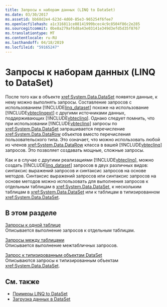 ```yaml
---
title: Запросы к наборам данных (LINQ to DataSet)
ms.date: 03/30/2017
ms.assetid: bb68d2e4-623d-4d60-85e3-965254f6fee7
ms.openlocfilehash: a1c316811ce08141999bcec4c9c8504f86c2e285
ms.sourcegitcommit: 0be8a279af6d8a43e03141e349d3efd5d35f8767
ms.translationtype: MT
ms.contentlocale: ru-RU
ms.lasthandoff: 04/18/2019
ms.locfileid: "59165247"
---
```

# <a name="querying-datasets-linq-to-dataset"></a>Запросы к наборам данных (LINQ to DataSet)
После того как в объекте <xref:System.Data.DataSet> появятся данные, к нему можно выполнять запросы. Составление запросов с использованием [!INCLUDE[linq_dataset](../../../../includes/linq-dataset-md.md)] похоже на использование [!INCLUDE[vbteclinqext](../../../../includes/vbteclinqext-md.md)] с другими источниками данных, поддерживающих [!INCLUDE[vbteclinq](../../../../includes/vbteclinq-md.md)]. Однако следует помнить, что при использовании [!INCLUDE[vbteclinq](../../../../includes/vbteclinq-md.md)] запросы по <xref:System.Data.DataSet> запрашивается перечисление <xref:System.Data.DataRow> объектов вместо перечисления пользовательского типа. Это означает, что можно использовать любой из членов <xref:System.Data.DataRow> класса в вашей [!INCLUDE[vbteclinq](../../../../includes/vbteclinq-md.md)] запросов. Это позволяет создавать мощные, сложные запросы.  
  
 Как и в случае с другими реализациями [!INCLUDE[vbteclinq](../../../../includes/vbteclinq-md.md)], можно создать [!INCLUDE[linq_dataset](../../../../includes/linq-dataset-md.md)] запросов в двух различных видов: синтаксис выражений запросов и синтаксис запросов на основе методов. Синтаксис выражений запросов или синтаксис запросов на основе методов можно использовать для выполнения запросов к отдельным таблицам в <xref:System.Data.DataSet>, к нескольким таблицам в <xref:System.Data.DataSet> или к таблицам в типизированном <xref:System.Data.DataSet>.  
  
## <a name="in-this-section"></a>В этом разделе  
 [Запросы к одной таблице](../../../../docs/framework/data/adonet/single-table-queries-linq-to-dataset.md)  
 Описывается выполнение запросов к отдельным таблицам.  
  
 [Запросы между таблицами](../../../../docs/framework/data/adonet/cross-table-queries-linq-to-dataset.md)  
 Описывается выполнение межтабличных запросов.  
  
 [Запрос к типизированным объектам DataSet](../../../../docs/framework/data/adonet/querying-typed-datasets.md)  
 Описываются запросы к типизированным объектам <xref:System.Data.DataSet>.  
  
## <a name="see-also"></a>См. также

- [Примеры LINQ to DataSet](../../../../docs/framework/data/adonet/linq-to-dataset-examples.md)
- [Загрузка данных в DataSet](../../../../docs/framework/data/adonet/loading-data-into-a-dataset.md)
